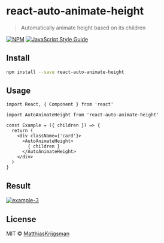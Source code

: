 # react-auto-animate-height

> Automatically animate height based on its children

[![NPM](https://img.shields.io/npm/v/react-auto-animate-height.svg)](https://www.npmjs.com/package/react-auto-animate-height) [![JavaScript Style Guide](https://img.shields.io/badge/code_style-standard-brightgreen.svg)](https://standardjs.com)

## Install

```bash
npm install --save react-auto-animate-height
```

## Usage

```tsx
import React, { Component } from 'react'

import AutoAnimateHeight from 'react-auto-animate-height'

const Example = ({ children }) => {
  return (
    <div className={'card'}>
      <AutoAnimateHeight>
        { children }
      </AutoAnimateHeight>
    </div>
  )
}
```

## Result

[![example-3](https://github.com/MatthiasKrijgsman/react-auto-animate-height/assets/9784025/3ea9e71f-e248-49a5-8d91-6a57009387df)](https://github.com/MatthiasKrijgsman/react-auto-animate-height/assets/9784025/c5cea13f-98a8-4942-ad88-c119b677de24)

## License

MIT © [MatthiasKrijgsman](https://github.com/MatthiasKrijgsman)
